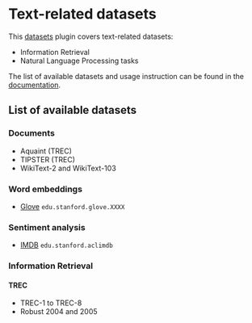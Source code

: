 # Text-related datasets

This [datasets](https://github.com/bpiwowar/datasets) plugin covers text-related datasets:

- Information Retrieval
- Natural Language Processing tasks

The list of available datasets and usage instruction can be found in the [documentation](http://bpiwowar.github.io/datamaestro_text/).

## List of available datasets

### Documents

- Aquaint (TREC)
- TIPSTER (TREC)
- WikiText-2 and WikiText-103

### Word embeddings

- [Glove](http://nlp.stanford.edu/projects/glove/) `edu.stanford.glove.XXXX`

### Sentiment analysis

- [IMDB]() `edu.stanford.aclimdb`

### Information Retrieval

#### TREC

- TREC-1 to TREC-8
- Robust 2004 and 2005